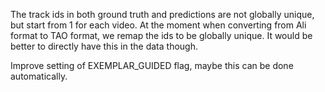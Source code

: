The track ids in both ground truth and predictions are not globally unique, but
start from 1 for each video. At the moment when converting from Ali format to
TAO format, we remap the ids to be globally unique. It would be better to
directly have this in the data though.


Improve setting of EXEMPLAR_GUIDED flag, maybe this can be done automatically.
